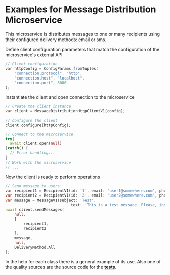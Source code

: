 # Examples for Message Distribution Microservice

This microservice is distributes messages to one or many recipients
using their configured delivery methods: email or sms.

Define client configuration parameters that match the configuration of the microservice's external API
```dart
// Client configuration
var httpConfig = ConfigParams.fromTuples(
	"connection.protocol", "http",
	"connection.host", "localhost",
	"connection.port", 8080
);
```

Instantiate the client and open connection to the microservice
```dart
// Create the client instance
var client = MessageDistributionHttpClientV1(config);

// Configure the client
client.configure(httpConfig);

// Connect to the microservice
try{
  await client.open(null)
}catch() {
  // Error handling...
}       
// Work with the microservice
// ...
```

Now the client is ready to perform operations

```dart
// Send message to users
var recipient1 = RecipientV1(id: '1', email: 'user1@somewhere.com', phone: '+1234567890');
var recipient2 = RecipientV1(id: '2', email: 'user2@somewhere.com', phone: '+0987654321');
var message = MessageV1(subject: 'Test', 
                             text: 'This is a test message. Please, ignore it');
await client.sendMessages(
    null,
    [
        recipient1,
        recipient2
    ],
    message,
    null,
    DeliveryMethod.All
);
```

In the help for each class there is a general example of its use. Also one of the quality sources
are the source code for the [**tests**](https://github.com/pip-services-users/pip-clients-msgdistribution-dart/tree/master/test).
